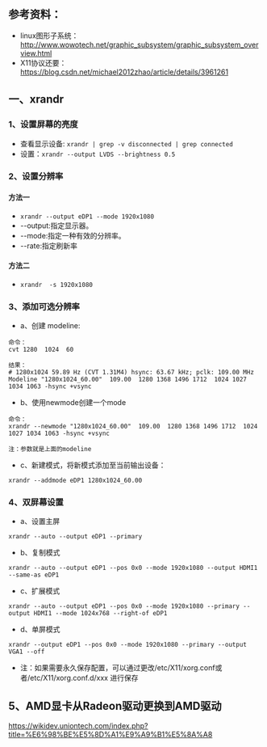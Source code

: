 ## 参考资料：
* linux图形子系统：http://www.wowotech.net/graphic_subsystem/graphic_subsystem_overview.html
* X11协议还要：https://blog.csdn.net/michael2012zhao/article/details/3961261


## 一、xrandr
### 1、设置屏幕的亮度
* 查看显示设备: ```xrandr | grep -v disconnected | grep connected```
* 设置：```xrandr --output LVDS --brightness 0.5```

### 2、设置分辨率
#### 方法一
* ```xrandr --output eDP1 --mode 1920x1080 ```
* --output:指定显示器。 
* --mode:指定一种有效的分辨率。 
* --rate:指定刷新率
#### 方法二
* ```xrandr  -s 1920x1080```

### 3、添加可选分辨率
* a、创建 modeline:
```
命令：
cvt 1280  1024  60

结果：
# 1280x1024 59.89 Hz (CVT 1.31M4) hsync: 63.67 kHz; pclk: 109.00 MHz
Modeline "1280x1024_60.00"  109.00  1280 1368 1496 1712  1024 1027 1034 1063 -hsync +vsync
```
* b、使用newmode创建一个mode

 ```
 命令：
 xrandr --newmode "1280x1024_60.00"  109.00  1280 1368 1496 1712  1024 1027 1034 1063 -hsync +vsync

 注：参数就是上面的modeline
 ```

* c、新建模式，将新模式添加至当前输出设备：
```
xrandr --addmode eDP1 1280x1024_60.00
```

### 4、双屏幕设置
*  a、设置主屏

```
xrandr --auto --output eDP1 --primary
```

* b、复制模式
```
xrandr --auto --output eDP1 --pos 0x0 --mode 1920x1080 --output HDMI1 --same-as eDP1
```

* c、扩展模式
```
xrandr --auto --output eDP1 --pos 0x0 --mode 1920x1080 --primary --output HDMI1 --mode 1024x768 --right-of eDP1
```

* d、单屏模式
```
xrandr --output eDP1 --pos 0x0 --mode 1920x1080 --primary --output VGA1 --off
```

* 注：如果需要永久保存配置，可以通过更改/etc/X11/xorg.conf或者/etc/X11/xorg.conf.d/xxx 进行保存


## 5、AMD显卡从Radeon驱动更换到AMD驱动
https://wikidev.uniontech.com/index.php?title=%E6%98%BE%E5%8D%A1%E9%A9%B1%E5%8A%A8
